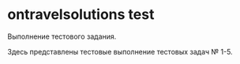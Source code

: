 # ontravelsolutions test

Выполнение тестового задания.

Здесь представлены тестовые выполнение тестовых задач № 1-5.
